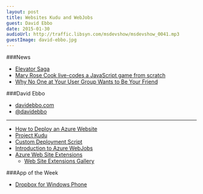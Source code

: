 ```yaml
---
layout: post
title: Websites Kudu and WebJobs
guest: David Ebbo
date: 2015-01-30
audioUrl: http://traffic.libsyn.com/msdevshow/msdevshow_0041.mp3
guestImage: david-ebbo.jpg
---
```


###News

 - [Elevator Saga](http://play.elevatorsaga.com/)
 - [Mary Rose Cook live-codes a JavaScript game from scratch](http://vimeo.com/105955605)
 - [Why No One at Your User Group Wants to Be Your Friend](http://benedictfritz.com/blog/2015/1/20/community-why-no-one-wants-to-be-your-friend)   

###David Ebbo

 - [davidebbo.com](http://blog.davidebbo.com/)
 - [@davidebbo](https://twitter.com/davidebbo)

-------

 - [How to Deploy an Azure Website](http://azure.microsoft.com/en-us/documentation/articles/web-sites-deploy/)
 - [Project Kudu](https://github.com/projectkudu/kudu)
  - [Custom Deployment Script](https://github.com/projectkudu/kudu/wiki/Custom-Deployment-Script)
 - [Introduction to Azure WebJobs](http://www.hanselman.com/blog/IntroducingWindowsAzureWebJobs.aspx)
 - [Azure Web Site Extensions](http://azure.microsoft.com/blog/2014/06/20/azure-web-sites-extensions/)
   - [Web Site Extensions Gallery](https://www.siteextensions.net/packages)

###App of the Week

 - [Dropbox for Windows Phone](http://www.windowsphone.com/s?appId=47e5340d-945f-494e-b113-b16121aeb8f8)